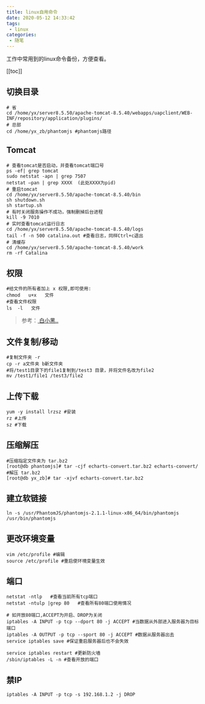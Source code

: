 ```yaml
---
title: linux自用命令
date: 2020-05-12 14:33:42
tags:
 - linux
categories:
 - 随笔
---
```


<Boxx/>

工作中常用到的linux命令备份，方便查看。

[[toc]]

<!-- more -->

## 切换目录

```shell
# 省
cd /home/yx/server8.5.50/apache-tomcat-8.5.40/webapps/uapclient/WEB-INF/repository/application/plugins/
# 总部
cd /home/yx_zb/phantomjs #phantomjs路径
```

## Tomcat

  ```shell
  # 查看tomcat是否启动，并查看tomcat端口号
  ps -ef| grep tomcat
  sudo netstat -apn | grep 7507  
  netstat –pan | grep XXXX  (此处XXXX为pid)
  # 重启tomcat
  cd /home/yx/server8.5.50/apache-tomcat-8.5.40/bin
  sh shutdown.sh
  sh startup.sh
  # 有时关闭服务操作不成功，强制删掉后台进程
  kill -9 7010
  # 实时查看tomcat运行日志
  cd /home/yx/server8.5.50/apache-tomcat-8.5.40/logs
  tail -f -n 500 catalina.out #查看日志，同样Ctrl+c退出
  # 清缓存
  cd /home/yx/server8.5.50/apache-tomcat-8.5.40/work
  rm -rf Catalina
  ```

## 权限

```shell
#给文件的所有者加上 x 权限,即可使用:
chmod   u+x   文件
#查看文件权限
ls  -l   文件
```

> 参考：[ 白小黑..](https://blog.csdn.net/weixin_42711549/article/details/81156370)

## 文件复制/移动

```shell
#复制文件夹 -r
cp -r a文件夹 b新文件夹
#将/test1目录下的file1复制到/test3 目录，并将文件名改为file2
mv /test1/file1 /test3/file2
```

## 上传下载

```shell
yum -y install lrzsz #安装
rz #上传
sz #下载
```

## 压缩解压

```shell
#压缩指定文件夹为 tar.bz2
[root@db phantomjs]# tar -cjf echarts-convert.tar.bz2 echarts-convert/
#解压 tar.bz2
[root@db yx_zb]# tar -xjvf echarts-convert.tar.bz2
```

## 建立软链接

```shell
ln -s /usr/PhantomJS/phantomjs-2.1.1-linux-x86_64/bin/phantomjs /usr/bin/phantomjs
```

## 更改环境变量

```shell
vim /etc/profile #编辑
source /etc/profile #重启使环境变量生效
```

## 端口

```shell
netstat -ntlp   #查看当前所有tcp端口
netstat -ntulp |grep 80   #查看所有80端口使用情况

# 如开放80端口,ACCEPT为开启、DROP为关闭
iptables -A INPUT -p tcp --dport 80 -j ACCEPT #当数据从外部进入服务器为目标端口
iptables -A OUTPUT -p tcp --sport 80 -j ACCEPT #数据从服务器出去
service iptables save #保证重启服务器后也不会失效

service iptables restart #更新防火墙
/sbin/iptables -L -n #查看开放的端口
```

## 禁IP

```shell
iptables -A INPUT -p tcp -s 192.168.1.2 -j DROP
```

